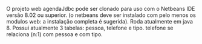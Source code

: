 O projeto web agendaJdbc pode ser clonado para uso com o Netbeans IDE versão 8.02 ou superior.
(o netbeans deve ser instalado com pelo menos os modulos web: a instalação completa é sugerida).
Roda atualmente em java 8. Possui atualmente 3 tabelas: pessoa, telefone e tipo.
telefone se relaciona (n:1) com pessoa e com tipo.
